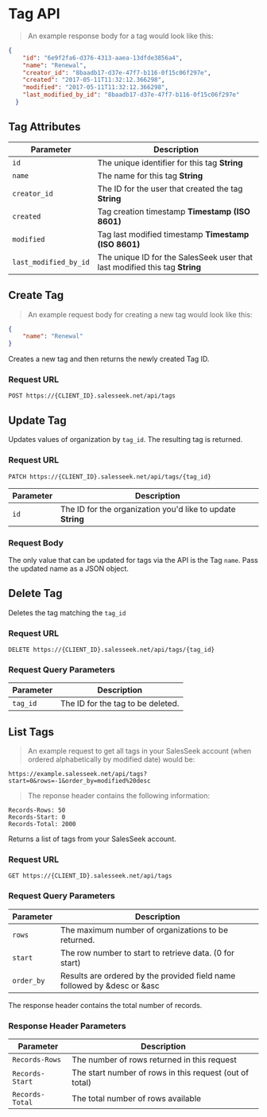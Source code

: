 # Tag API

> An example response body for a tag would look like this:

```json
{
	"id": "6e9f2fa6-d376-4313-aaea-13dfde3856a4",
	"name": "Renewal",
    "creator_id": "8baadb17-d37e-47f7-b116-0f15c06f297e",
    "created": "2017-05-11T11:32:12.366298",
    "modified": "2017-05-11T11:32:12.366298",
    "last_modified_by_id": "8baadb17-d37e-47f7-b116-0f15c06f297e"
  }
```

## Tag Attributes

Parameter |  Description
--------- | ------- 
`id`      | The unique identifier for this tag **String**
`name` 	  | The name for this tag **String**
`creator_id` | The ID for the user that created the tag **String**
`created` | Tag creation timestamp **Timestamp (ISO 8601)**
`modified` | Tag last modified timestamp **Timestamp (ISO 8601)**
`last_modified_by_id` | The unique ID for the SalesSeek user that last modified this tag **String**






## Create Tag

> An example request body for creating a new tag would look like this:

```json
{
	"name": "Renewal"
}
```

Creates a new tag and then returns the newly created Tag ID.

### Request URL

`POST https://{CLIENT_ID}.salesseek.net/api/tags`






## Update Tag

Updates values of organization by `tag_id`. The resulting tag is returned. 

### Request URL

`PATCH https://{CLIENT_ID}.salesseek.net/api/tags/{tag_id}`

Parameter |  Description
--------- | ------- 
`id`      | The ID for the organization you'd like to update **String**

### Request Body

The only value that can be updated for tags via the API is the Tag `name`. Pass the updated name as a JSON object.






## Delete Tag

Deletes the tag matching the `tag_id`

### Request URL

`DELETE https://{CLIENT_ID}.salesseek.net/api/tags/{tag_id}`

### Request Query Parameters

Parameter |  Description
--------- | ------- 
`tag_id` | The ID for the tag to be deleted.





## List Tags

> An example request to get all tags in your SalesSeek account (when ordered alphabetically by modified date) would be:

```http
https://example.salesseek.net/api/tags?start=0&rows=-1&order_by=modified%20desc
```

> The reponse header contains the following information:

```
Records-Rows: 50
Records-Start: 0
Records-Total: 2000
```

Returns a list of tags from your SalesSeek account.

### Request URL

`GET https://{CLIENT_ID}.salesseek.net/api/tags`

### Request Query Parameters

Parameter |  Description
--------- | ------- 
`rows` | The maximum number of organizations to be returned.
`start` | The row number to start to retrieve data. (0 for start)
`order_by` | Results are ordered by the provided field name followed by &desc or &asc


<div class="wrap">
  <p class="flash info">
    The response header contains the total number of records.
  </p>
</div>

### Response Header Parameters

Parameter |  Description
--------- | ------- 
`Records-Rows` | The number of rows returned in this request
`Records-Start` | The start number of rows in this request (out of total)
`Records-Total` | The total number of rows available
